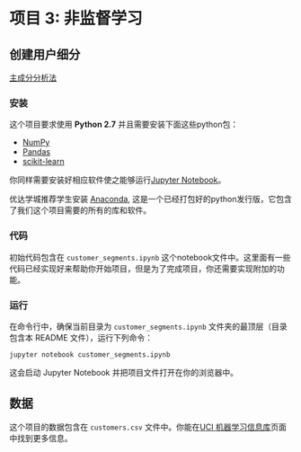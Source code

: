 # 项目 3: 非监督学习
## 创建用户细分

[主成分分析法](http://wiki.mbalib.com/wiki/%E4%B8%BB%E6%88%90%E5%88%86%E5%88%86%E6%9E%90%E6%B3%95#.E6.A1.88.E4.BE.8B.E4.B8.80.EF.BC.9A.E4.B8.BB.E6.88.90.E5.88.86.E5.88.86.E6.9E.90.E6.B3.95.E5.9C.A8.E5.95.A4.E9.85.92.E9.A3.8E.E5.91.B3.E8.AF.84.E4.BB.B7.E5.88.86.E6.9E.90.E4.B8.AD.E7.9A.84.E5.BA.94.E7.94.A8.07UNIQ33b57428c31c694-nowiki-00000023-QINU2.07UNIQ33b57428c31c694-nowiki-00000024-QINU)

### 安装

这个项目要求使用 **Python 2.7** 并且需要安装下面这些python包：

- [NumPy](http：//www.numpy.org/)
- [Pandas](http：//pandas.pydata.org)
- [scikit-learn](http：//scikit-learn.org/stable/)

你同样需要安装好相应软件使之能够运行[Jupyter Notebook](http://jupyter.org/)。

优达学城推荐学生安装 [Anaconda](https：//www.continuum.io/downloads), 这是一个已经打包好的python发行版，它包含了我们这个项目需要的所有的库和软件。

### 代码

初始代码包含在 `customer_segments.ipynb` 这个notebook文件中。这里面有一些代码已经实现好来帮助你开始项目，但是为了完成项目，你还需要实现附加的功能。

### 运行

在命令行中，确保当前目录为 `customer_segments.ipynb` 文件夹的最顶层（目录包含本 README 文件），运行下列命令：

```jupyter notebook customer_segments.ipynb```

​这会启动 Jupyter Notebook 并把项目文件打开在你的浏览器中。

## 数据

​这个项目的数据包含在 `customers.csv` 文件中。你能在[UCI 机器学习信息库](https://archive.ics.uci.edu/ml/datasets/Wholesale+customers)页面中找到更多信息。

